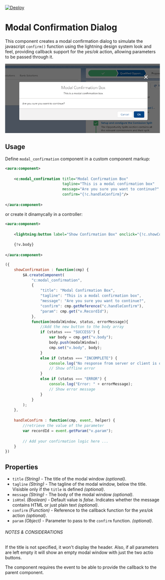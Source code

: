 [![Deploy](https://deploy2.org/dist/deploy2org.svg)](https://deploy2.org/deploy)

# Modal Confirmation Dialog

This component creates a modal confirmation dialog to simulate the javascript `confirm()` function using the lightning design system look and feel, providing callback support for the _yes/ok_ action, allowing parameters to be passed through it.

![modal confirmation example](assets/modal_dialog_example.png?raw=true)

## Usage

Define `modal_confirmation` component in a custom component markup:

```xml
<aura:component>

    <c:modal_confirmation title="Modal Confirmation Box" 
                          tagline="This is a modal confirmation box" 
                          message="Are you sure you want to continue?" 
                          confirm="{!c.handleConfirm}"/>

</aura:component>
```

or create it dinamycally in a controller:

```xml
<aura:component>

    <lightning:button label="Show Confirmation Box" onclick="{!c.showConfirmation}"/>
    
    {!v.body}

</aura:component>
```

```JavaScript
({
    showConfirmation : function(cmp) {
        $A.createComponent(
            "c:modal_confirmation",
            {
                "title": "Modal Confirmation Box",
                "tagline": "This is a modal confirmation box",
                "message": "Are you sure you want to continue?",
                "confirm": cmp.getReference("c.handleConfirm"),
                "param": cmp.get("v.RecordId");
            },
            function(modalWindow, status, errorMessage){
                //Add the new button to the body array
                if (status === "SUCCESS") {
                    var body = cmp.get("v.body");
                    body.push(modalWindow);
                    cmp.set("v.body", body);
                }
                else if (status === "INCOMPLETE") {
                    console.log("No response from server or client is offline.")
                    // Show offline error
                }
                else if (status === "ERROR") {
                    console.log("Error: " + errorMessage);
                    // Show error message
                }
            }
        );
    },

    handleConfirm : function(cmp, event, helper) {
        //retrieve the value of the parameter
        var recordId = event.getParam("v.param");
        
        // Add your confirmation logic here ...
    }
})
```

## Properties

- `title` _(String)_ - The title of the modal window _(optional)_.
- `tagline` _(String)_ - The tagline of the modal window, below the title. Visisble only if the `title` is defined _(optional)_.
- `message` _(String)_ - The body of the modal window _(optional)_.
- `isHtml` _(Boolean)_ - Default value is _false_. Indicates whether the message contains HTML or just plain text _(optional)_.
- `confirm` _(Function)_ - Reference to the callback function for the _yes/ok_ action  _(optional)_.
- `param` _(Object)_ - Parameter to pass to the `confirm` function.  _(optional)_.

###### NOTES &amp; CONSIDERATIONS

If the title is not specified, it won't display the header. Also, if all parameters are left empty it will show an empty modal window with just the two actio buttons.

The component requires the event to be able to provide the callback to the parent component.
